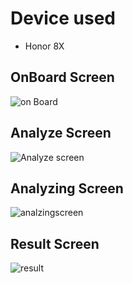 # Device used 
- Honor 8X

## OnBoard Screen

![on Board](https://user-images.githubusercontent.com/36301481/81109241-6d6c2a80-8f37-11ea-9401-0faf38f5fd47.jpg)

## Analyze Screen

![Analyze screen](https://user-images.githubusercontent.com/36301481/81109298-807efa80-8f37-11ea-8425-c21e3af4570e.jpg)

## Analyzing Screen

![analzingscreen](https://user-images.githubusercontent.com/36301481/81109364-9a204200-8f37-11ea-9c64-e2ab78f4b375.jpg)

## Result Screen

![result](https://user-images.githubusercontent.com/36301481/81109425-b15f2f80-8f37-11ea-9f4f-06cbed787d61.jpg)

